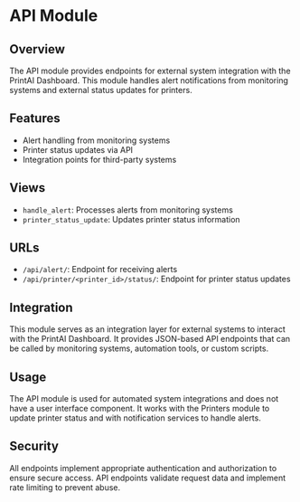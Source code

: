 # API Module

## Overview

The API module provides endpoints for external system integration with the PrintAI Dashboard. This module handles alert notifications from monitoring systems and external status updates for printers.

## Features

- Alert handling from monitoring systems
- Printer status updates via API
- Integration points for third-party systems

## Views

- `handle_alert`: Processes alerts from monitoring systems
- `printer_status_update`: Updates printer status information

## URLs

- `/api/alert/`: Endpoint for receiving alerts
- `/api/printer/<printer_id>/status/`: Endpoint for printer status updates

## Integration

This module serves as an integration layer for external systems to interact with the PrintAI Dashboard. It provides JSON-based API endpoints that can be called by monitoring systems, automation tools, or custom scripts.

## Usage

The API module is used for automated system integrations and does not have a user interface component. It works with the Printers module to update printer status and with notification services to handle alerts.

## Security

All endpoints implement appropriate authentication and authorization to ensure secure access. API endpoints validate request data and implement rate limiting to prevent abuse.